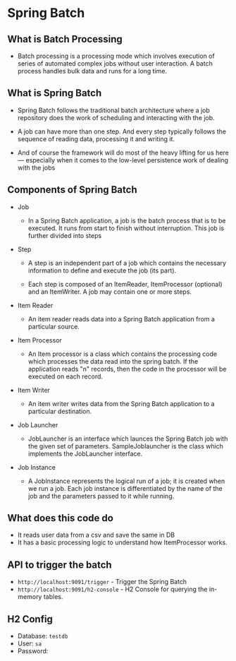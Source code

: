 # Spring Batch

## What is Batch Processing
- Batch processing is a processing mode which involves execution of series of automated complex jobs without user interaction. A batch process handles bulk data and runs for a long time.

## What is Spring Batch
- Spring Batch follows the traditional batch architecture where a job repository does the work of scheduling and interacting with the job.

- A job can have more than one step. And every step typically follows the sequence of reading data, processing it and writing it.

- And of course the framework will do most of the heavy lifting for us here — especially when it comes to the low-level persistence work of dealing with the jobs

## Components of Spring Batch
- Job
    - In a Spring Batch application, a job is the batch process that is to be executed. It runs from start to finish without interruption. This job is further divided into steps

- Step
    - A step is an independent part of a job which contains the necessary information to define and execute the job (its part).

    - Each step is composed of an ItemReader, ItemProcessor (optional) and an ItemWriter. A job may contain one or more steps.   

- Item Reader
    - An item reader reads data into a Spring Batch application from a particular source.

- Item Processor
    - An Item processor is a class which contains the processing code which processes the data read into the spring batch. If the application reads "n" records, then the code in the processor will be executed on each record.

- Item Writer
    - An item writer writes data from the Spring Batch application to a particular destination.

- Job Launcher
    - JobLauncher is an interface which launces the Spring Batch job with the given set of parameters. SampleJoblauncher is the class which implements the JobLauncher interface.

- Job Instance
    - A JobInstance represents the logical run of a job; it is created when we run a job. Each job instance is differentiated by the name of the job and the parameters passed to it while running.

## What does this code do
- It reads user data from a csv and save the same in DB
- It has a basic processing logic to understand how ItemProcessor works.

## API to trigger the batch
- `http://localhost:9091/trigger` - Trigger the Spring Batch 
- `http://localhost:9091/h2-console` - H2 Console for querying the in-memory tables.

## H2 Config
- Database: `testdb`
- User: `sa`
- Password: 
